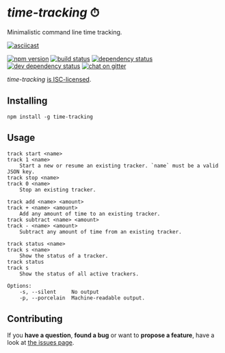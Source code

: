 # *time-tracking* ⏱

Minimalistic command line time tracking.

[![asciicast](https://asciinema.org/a/40145.png)](https://asciinema.org/a/40145)

[![npm version](https://img.shields.io/npm/v/time-tracking.svg)](https://www.npmjs.com/package/time-tracking)
[![build status](https://img.shields.io/travis/derhuerst/time-tracking.svg)](https://travis-ci.org/derhuerst/time-tracking)
[![dependency status](https://img.shields.io/david/derhuerst/time-tracking.svg)](https://david-dm.org/derhuerst/time-tracking)
[![dev dependency status](https://img.shields.io/david/dev/derhuerst/time-tracking.svg)](https://david-dm.org/derhuerst/time-tracking#info=devDependencies)
[![chat on gitter](https://badges.gitter.im/derhuerst.svg)](https://gitter.im/derhuerst)

*time-tracking* [is ISC-licensed](license.md).



## Installing

```shell
npm install -g time-tracking
```



## Usage

```
track start <name>
track 1 <name>
	Start a new or resume an existing tracker. `name` must be a valid JSON key.
track stop <name>
track 0 <name>
	Stop an existing tracker.

track add <name> <amount>
track + <name> <amount>
	Add any amount of time to an existing tracker.
track subtract <name> <amount>
track - <name> <amount>
	Subtract any amount of time from an existing tracker.

track status <name>
track s <name>
	Show the status of a tracker.
track status
track s
	Show the status of all active trackers.

Options:
	-s, --silent     No output
	-p, --porcelain  Machine-readable output.
```



## Contributing

If you **have a question**, **found a bug** or want to **propose a feature**, have a look at [the issues page](https://github.com/derhuerst/time-tracking/issues).
